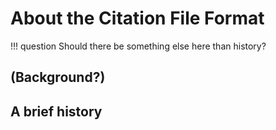 # About the Citation File Format

!!! question
    Should there be something else here than history?

## (Background?)

## A brief history